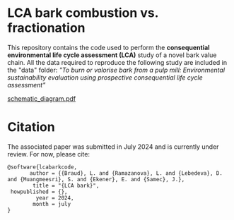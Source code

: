 # LCA bark combustion vs. fractionation

This repository contains the code used to perform the **consequential environmental life cycle assessment (LCA)** study of a novel bark value chain. All the data required to reproduce the following study are included in the "data" folder: 
*"To burn or valorise bark from a pulp mill: Environmental sustainability evaluation using prospective consequential life cycle assessment"*


[schematic_diagram.pdf](https://github.com/user-attachments/files/16139684/schematic_diagram.pdf)

# Citation 

The associated paper was submitted in July 2024 and is currently under review. For now, please cite:
```
@software{lcabarkcode,
       author = {{Braud}, L. and {Ramazanova}, L. and {Lebedeva}, D. and {Muangmeesri}, S. and {Ekener}, E. and {Samec}, J.},
        title = "{LCA bark}",
 howpublished = {},
         year = 2024,
        month = july
}
```
